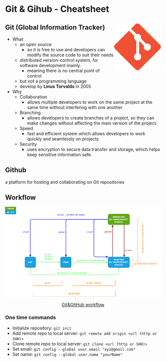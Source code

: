 # Git & Gihub - Cheatsheet

## Git (Global Information Tracker) <img src="./../img/git-logo.png" alt="Girl in a jacket" width="30%" height="30%" style="float:right">

- What
  - an open source
    - so it is free to use and developers can modify the source code to suit their needs
  - distributed version-control system, for software development mainly.
    - meaning there is no central point of control
  - but not a programming language
  - develop by **Linus Torvalds** in 2005
- Why
  - Collaboration
    - allows multiple developers to work on the same project at the same time without interfering with one another
  - Branching
    - allows developers to create branches of a project, so they can make changes without affecting the main version of the project.
  - Speed
    - fast and efficient system which allows developers to work quickly and seamlessly on projects
  - Security
    - uses encryption to secure data transfer and storage, which helps keep sensitive information safe.

## Github

a platform for hosting and collaborating on Git repositories

## Workflow

![Git and GitHub](./../img/workflow-git.drawio.png "overview")

<p style="text-align: center;"><u>Git&GitHub workflow</u></p>

### One time commands

- Initialize repository: `git init`
- Add remote repo to local server: `git remote add origin <url (http or SHH)>`
- Clone remote repo to local server: `git clone <url (http or SHH)>`
- Set email: `git config --global user.email "xyz@gmail.com"`
- Set name: `git config --global user.name "yourName"`
